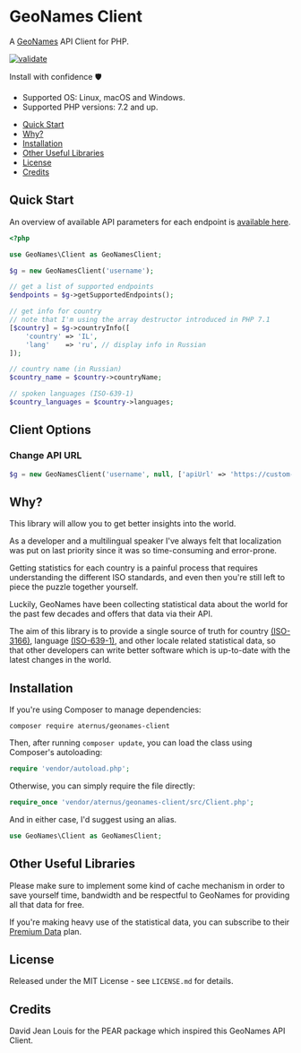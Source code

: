# GeoNames Client

A [GeoNames](https://www.geonames.org) API Client for PHP.

[![validate](https://github.com/Aternus/geonames-client/actions/workflows/validate.yml/badge.svg)](https://github.com/Aternus/geonames-client/actions/workflows/validate.yml)

Install with confidence 🛡️

* Supported OS: Linux, macOS and Windows.
* Supported PHP versions: 7.2 and up.

- [Quick Start](#quick-start)
- [Why?](#why)
- [Installation](#installation)
- [Other Useful Libraries](#other-useful-libraries)
- [License](#license)
- [Credits](#credits)

## Quick Start

An overview of available API parameters for each endpoint is
[available here](https://www.geonames.org/export/ws-overview.html).

```php
<?php

use GeoNames\Client as GeoNamesClient;

$g = new GeoNamesClient('username');

// get a list of supported endpoints
$endpoints = $g->getSupportedEndpoints();

// get info for country
// note that I'm using the array destructor introduced in PHP 7.1
[$country] = $g->countryInfo([
    'country' => 'IL',
    'lang'    => 'ru', // display info in Russian
]);

// country name (in Russian)
$country_name = $country->countryName;

// spoken languages (ISO-639-1)
$country_languages = $country->languages;
```

## Client Options

### Change API URL

```php
$g = new GeoNamesClient('username', null, ['apiUrl' => 'https://custom-premium.geonames.org']);
```

## Why?

This library will allow you to get better insights into the world.

As a developer and a multilingual speaker I've always felt that localization
was put on last priority since it was so time-consuming and error-prone.

Getting statistics for each country is a painful process that requires
understanding the different ISO standards, and even then you're still left to
piece the puzzle together yourself.

Luckily, GeoNames have been collecting statistical data about the world for the
past few decades and offers that data via their API.

The aim of this library is to provide a single source of truth for
country [(ISO-3166)](https://en.wikipedia.org/wiki/ISO_3166),
language [(ISO-639-1)](https://en.wikipedia.org/wiki/ISO_639-1),
and other locale related statistical data, so that other developers can write
better software which is up-to-date with the latest changes in the world.

## Installation

If you're using Composer to manage dependencies:

```
composer require aternus/geonames-client
```

Then, after running `composer update`, you can load the class using Composer's
autoloading:

```php
require 'vendor/autoload.php';
```

Otherwise, you can simply require the file directly:

```php
require_once 'vendor/aternus/geonames-client/src/Client.php';
```

And in either case, I'd suggest using an alias.

```php
use GeoNames\Client as GeoNamesClient;
```

## Other Useful Libraries

Please make sure to implement some kind of cache mechanism in order to save
yourself time, bandwidth and be respectful to GeoNames for providing all that
data for free.

If you're making heavy use of the statistical data, you can subscribe to
their [Premium Data](https://www.geonames.org/products/premium-data.html) plan.

## License

Released under the MIT License - see `LICENSE.md` for details.

## Credits

David Jean Louis for the PEAR package which inspired this GeoNames API Client.
